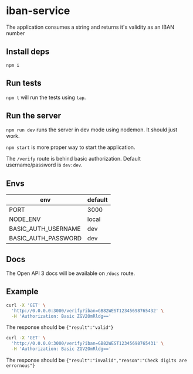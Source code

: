 # iban-service

The application consumes a string and returns it's validity as an IBAN number

## Install deps
`npm i`

## Run tests
`npm t` will run the tests using `tap`.

## Run the server
`npm run dev` runs the server in dev mode using nodemon. It should just work.

`npm start` is more proper way to start the application.

The `/verify` route is behind basic authorization. Default username/password is `dev:dev`.

## Envs
|env|default|
|---|-------|
|PORT|3000|
|NODE_ENV|local|
|BASIC_AUTH_USERNAME|dev|
|BASIC_AUTH_PASSWORD|dev|

## Docs
The Open API 3 docs will be available on `/docs` route.

## Example

```sh
curl -X 'GET' \
  'http://0.0.0.0:3000/verify?iban=GB82WEST12345698765432' \
  -H 'Authorization: Basic ZGV2OmRldg=='
```
The response should be `{"result":"valid"}`

```sh
curl -X 'GET' \
  'http://0.0.0.0:3000/verify?iban=GB82WEST12345698765431' \
  -H 'Authorization: Basic ZGV2OmRldg=='
```
The response should be `{"result":"invalid","reason":"Check digits are errornous"}`